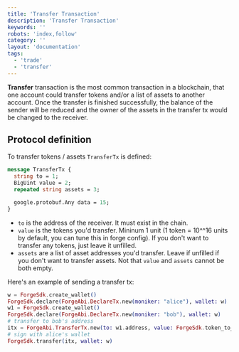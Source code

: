 ```yaml
---
title: 'Transfer Transaction'
description: 'Transfer Transaction'
keywords: ''
robots: 'index,follow'
category: ''
layout: 'documentation'
tags:
  - 'trade'
  - 'transfer'
---
```


**Transfer** transaction is the most common transaction in a blockchain, that one account could transfer tokens and/or a list of assets to another account. Once the transfer is finished successfully, the balance of the sender will be reduced and the owner of the assets in the transfer tx would be changed to the receiver.

## Protocol definition

To transfer tokens / assets `TransferTx` is defined:

```proto
message TransferTx {
  string to = 1;
  BigUint value = 2;
  repeated string assets = 3;

  google.protobuf.Any data = 15;
}
```

- `to` is the address of the receiver. It must exist in the chain.
- `value` is the tokens you'd transfer. Mininum 1 unit (1 token = 10^^16 units by default, you can tune this in forge config). If you don't want to transfer any tokens, just leave it unfilled.
- `assets` are a list of asset addresses you'd transfer. Leave if unfilled if you don't want to transfer assets. Not that `value` and `assets` cannot be both empty.

Here's an example of sending a transfer tx:

```elixir
w = ForgeSdk.create_wallet()
ForgeSdk.declare(ForgeAbi.DeclareTx.new(moniker: "alice"), wallet: w)
w1 = ForgeSdk.create_wallet()
ForgeSdk.declare(ForgeAbi.DeclareTx.new(moniker: "bob"), wallet: w)
# transfer to bob's address
itx = ForgeAbi.TransferTx.new(to: w1.address, value: ForgeSdk.token_to_unit(1))
# sign with alice's wallet
ForgeSdk.transfer(itx, wallet: w)
```
